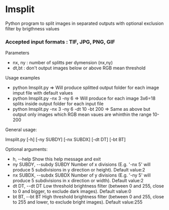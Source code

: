 # Imsplit

Python program to split images in separated outputs with optional exclusion filter by brigthness values

### Accepted input formats : TIF, JPG, PNG, GIF

Parameters
+ nx, ny : number of splitts per dymension (nx,ny)
+ dt,bt : don't output images below or above RGB mean threshold

Usage examples
+ python Imsplit.py                             => Will produce splitted output folder for each image imput file with default values
+ python Imsplit.py -nx 3 -ny 6                 => Will produce for each image 3x6=18 splits inside output folder for each input file 
+ python Imsplit.py -nx 3 -ny 6 -dt 10 -bt 200  => Same as above but output only images which RGB mean vaues are whinthin the range 10-200

General usage: 

Imsplit.py [-h] [-ny SUBDY] [-nx SUBDX] [-dt DT] [-bt BT]

Optional arguments:

+ h, --help                 Show this help message and exit
+ ny SUBDY, --subdy SUBDY
                           Number of x divisions (E.g. '-nx 5' will produce 5
                           subdivisions in y direction or height). Default value:2
+ nx SUBDX, --subdx SUBDX   Number of y divisions (E.g. '-ny 5' will produce 5
                           subdivisions in x direction or width). Default value:2
+ dt DT, --dt DT            Low threshold brightness filter (between 0 and 255,
                           close to 0 and bigger, to exclude dark images).
                           Default value:0
+ bt BT, --bt BT            High threshold brightness filter (between 0 and 255,
                           close to 255 and lower, to exclude bright images).
                           Default value:255           
